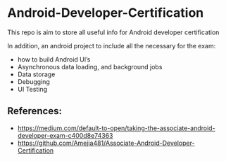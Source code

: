 # Android-Developer-Certification
This repo is aim to store all useful info for Android developer certification

 In addition, an android project to include all the necessary for the exam:
  
 - how to build Android UI’s
 - Asynchronous data loading, and background jobs
 - Data storage
 - Debugging
 - UI Testing
  
  ## References:
  - https://medium.com/default-to-open/taking-the-associate-android-developer-exam-c400d8e74363
  - https://github.com/Amejia481/Associate-Android-Developer-Certification
